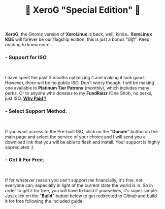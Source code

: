 # <center>🎉 XeroG "Special Edition" 🎉</center><br />

**XeroG**, the *Gnome* version of **XeroLinux** is back, well, kinda.. **XeroLinux KDE** will forever be our flagship edition, this is just a bonus "*Gift*". Keep reading to know more ...
<br />

### - Support for ISO
<br />

I have spent the past 3 months optimizing it and making it look good. However, there will be no public ISO. Don't worry though, I will be making one available to **Platinum Tier Patrons** (monthly), which includes many perks. Or to anyone who donates to my **FundRaizr** (One Shot), no perks, just ISO. <a href="https://github.com/xerolinux/xero_g_iso/blob/main/support.md" target="_blank" rel="noreferrer"> **Why Paid ?** </a><br />

### - Select Support Method.
<br />

If you want access to the Pre-built ISO, click on the "**Donate**" button on the main page and select the service of your choice and I will send you a download link that you will be able to flash and install. Your support is highly appreciated ;)<br />

### - Get it For Free.
<br />

If for whatever reason you can't support me financially, it's fine, not everyone can, especially in light of the current state the world is in. So in order to get it for free, you will have to build it yourselves, it's super simple. Just click on the "**Build**" button below to get redirected to *Github* and build it for free following the included guide.
